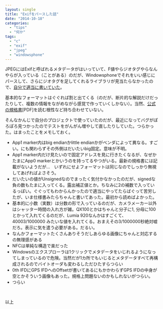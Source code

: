 ```yaml
---
layout: single
title: "Exifをパースした話"
date: "2014-10-18"
categories: 
  - "tips"
  - "何か"
tags: 
  - "c"
  - "exif"
  - "jpeg"
  - "windowsphone"
---
```


JPEGにはExifと呼ばれるメタデータがはいっていて、F値やらジオタグやらなんやらが入っている（ことがある）のだが、Windowsphoneでそれをいい感じにパースして、さらにジオタグを足してくれるライブラリが見当たらなかったので、[自分で適当に書いていた](https://github.com/naotaco/NtImageLib)。

基本的なフォーマットはぐぐれば割と出てくる（のだが、断片的な解説だけだったりして、複数の情報をながめながら感覚で作っていくしかない）。当然、[公式の規格書](http://www.cipa.jp/std/documents/e/DC-008-2012_E.pdf)\[PDF\]を読む根性など持ち合わせていない。

そんなかんじで自分のプロジェクトで使っていたのだが、最近になってバグがぽろぽろ見つかったのでテストをがんがん増やして直したりしていた。つらかった。はまったことをメモしておく。

- App1 marker内はbig endianかlittle endianかがベンダによって異なる。すごい。にも関わらずその外側はだいたいbig固定。意味が不明。
- App1 marker内だけ見たいので固定アドレスを見に行きたくなるが、なぜかたまにApp0 markerとかいうのを持ってるやつがいる。最新の規格書には記載がないようだが…　いずれにせよフォーマットは同じなのでしっかり無視してあげればよさそう。
- だいたいの値がUnsignedなのでまったく気付かなかったのだが、signedな負の数もたまに入ってくる。露出補正値とか。ちなみに2の補数で入っているっぽい。ぐぐってもわからんかったので適当にやってたらばぐって苦労したが、いま仕様書みたらちゃんと書いてあった。最初から読めばよかった。
- 基本的に小数（実数）は分数の形で入っているのだが、カメラメーカー以外はシャッター時間の入れ方が雑。QX100とかはちゃんと分子に1, 分母に100とかって入れてくるのだが、Lumia 920なんかはすごくて、40003/1000000 みたいな値を入れてくる。おまえその3/1000000秒絶対嘘だろ。表示に気を遣う必要がある。だるい。
- なんかフォーマットたくさんありそうだしあらゆる画像にちゃんと対応するの無理感がある
- NFCは単純な構造で楽だった
- Windowsのエクスプローラは1クリックでメタデータをいじれるようになってしまっているので危険。当然だが1カ所でもいじるとメタデータすべて再構成されるのでバイトオーダも変わるしただひたすらつらい
- 0th IFDにGPS IFDへのOffsetが書いてあるにもかかわらずGPS IFDの中身が空とかそういう画像もあった。規格上問題ないのかもしれないがつらい。
- つらい

 

以上
